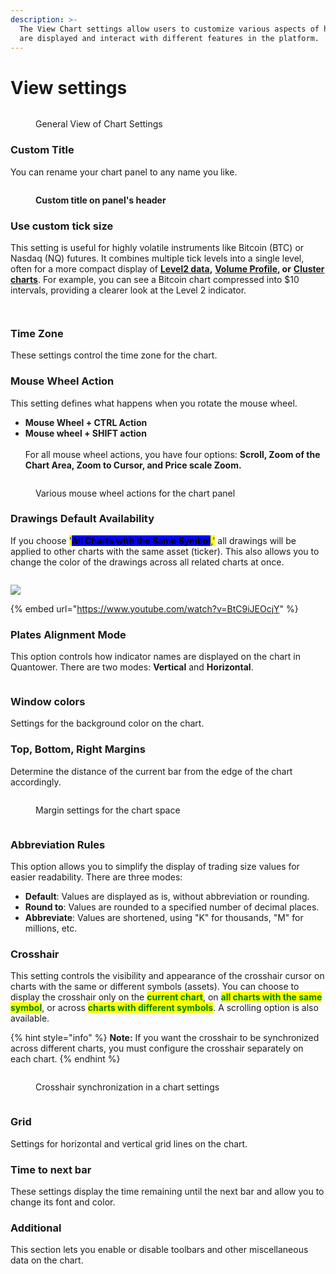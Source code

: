 ```yaml
---
description: >-
  The View Chart settings allow users to customize various aspects of how charts
  are displayed and interact with different features in the platform.
---
```


# View settings

<figure><img src="../../../.gitbook/assets/image (1) (2) (1).png" alt=""><figcaption><p>General View of Chart Settings</p></figcaption></figure>

### **Custom Title**

You can rename your chart panel to any name you like.

<figure><img src="../../../.gitbook/assets/custom name.png" alt=""><figcaption><p><strong>Custom title on panel's header</strong></p></figcaption></figure>

### **Use custom tick size**

This setting is useful for highly volatile instruments like Bitcoin (BTC) or Nasdaq (NQ) futures. It combines multiple tick levels into a single level, often for a more compact display of [**Level2 data**](../technical-indicators/volume/level2-indicator.md)**,** [**Volume Profile**](../volume-analysis-tools/volume-profiles.md)**, or** [**Cluster charts**](../volume-analysis-tools/cluster-chart.md). For example, you can see a Bitcoin chart compressed into $10 intervals, providing a clearer look at the Level 2 indicator.

<figure><img src="../../../.gitbook/assets/image (409).png" alt=""><figcaption></figcaption></figure>

<figure><img src="../../../.gitbook/assets/image (408).png" alt=""><figcaption></figcaption></figure>

### **Time Zone**

These settings control the time zone for the chart.

### **Mouse Wheel Action**

This setting defines what happens when you rotate the mouse wheel.

* **Mouse Wheel + CTRL Action**
* **Mouse wheel + SHIFT action**\
  \
  For all mouse wheel actions, you have four options: **Scroll, Zoom of the Chart Area, Zoom to Cursor, and Price scale Zoom.**

<figure><img src="../../../.gitbook/assets/image (2) (1) (2).png" alt=""><figcaption><p>Various mouse wheel actions for the chart panel</p></figcaption></figure>

### **Drawings Default Availability**

If you choose <mark style="color:blue;">'</mark><mark style="background-color:blue;">**All Charts with the Same Symbol**</mark><mark style="color:blue;">,'</mark> all drawings will be applied to other charts with the same asset (ticker). This also allows you to change the color of the drawings across all related charts at once.

<figure><img src="../../../.gitbook/assets/image (2) (1) (2) (1).png" alt=""><figcaption></figcaption></figure>

![](<../../../.gitbook/assets/image (114).png>)

{% embed url="https://www.youtube.com/watch?v=BtC9iJEOcjY" %}

### **Plates Alignment Mode**

This option controls how indicator names are displayed on the chart in Quantower. There are two modes: **Vertical** and **Horizontal**.

<figure><img src="../../../.gitbook/assets/plates mode (1).gif" alt=""><figcaption></figcaption></figure>

### **Window colors**

Settings for the background color on the chart.

### **Top, Bottom, Right Margins**

Determine the distance of the current bar from the edge of the chart accordingly.

<figure><img src="../../../.gitbook/assets/clipboard-image-1727176208.png" alt=""><figcaption><p>Margin settings for the chart space</p></figcaption></figure>

<figure><img src="../../../.gitbook/assets/clipboard-image-1727176654.png" alt=""><figcaption></figcaption></figure>

### Abbreviation Rules

This option allows you to simplify the display of trading size values for easier readability. There are three modes:

* **Default**: Values are displayed as is, without abbreviation or rounding.
* **Round to**: Values are rounded to a specified number of decimal places.
* **Abbreviate**: Values are shortened, using "K" for thousands, "M" for millions, etc.

### **Crosshair**

This setting controls the visibility and appearance of the crosshair cursor on charts with the same or different symbols (assets). You can choose to display the crosshair only on the <mark style="color:green;">**current chart**</mark>, on <mark style="color:green;">**all charts with the same symbol**</mark>, or across <mark style="color:green;">**charts with different symbols**</mark>. A scrolling option is also available.

{% hint style="info" %}
**Note:** If you want the crosshair to be synchronized across different charts, you must configure the crosshair separately on each chart.
{% endhint %}

<figure><img src="../../../.gitbook/assets/clipboard-image-1727183035.png" alt=""><figcaption><p>Crosshair synchronization in a chart settings</p></figcaption></figure>

<figure><img src="../../../.gitbook/assets/clipboard-image-1727183110.png" alt=""><figcaption></figcaption></figure>

### **Grid**

Settings for horizontal and vertical grid lines on the chart.

### **Time to next bar**&#x20;

These settings display the time remaining until the next bar and allow you to change its font and color.

### **Additional**

This section lets you enable or disable toolbars and other miscellaneous data on the chart.

<figure><img src="../../../.gitbook/assets/clipboard-image-1727174864.png" alt=""><figcaption></figcaption></figure>
